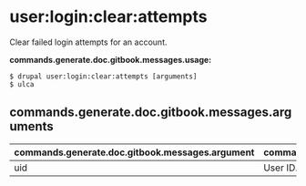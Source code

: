# user:login:clear:attempts
Clear failed login attempts for an account.

**commands.generate.doc.gitbook.messages.usage:**
```
$ drupal user:login:clear:attempts [arguments]
$ ulca
```

## commands.generate.doc.gitbook.messages.arguments
commands.generate.doc.gitbook.messages.argument | commands.generate.doc.gitbook.messages.details
---------|-------------
uid | User ID.
